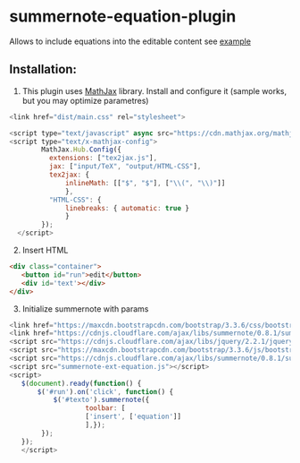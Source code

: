 # summernote-equation-plugin

Allows to include equations into the editable content see [example](example.html)

Installation:
-------------

  1) This plugin uses [MathJax](https://www.mathjax.org/) library. Install and configure it (sample works, but you may optimize parametres)
``` js
<link href="dist/main.css" rel="stylesheet">

<script type="text/javascript" async src="https://cdn.mathjax.org/mathjax/latest/MathJax.js?config=TeX-AMS_HTML"></script>
<script type="text/x-mathjax-config">
        MathJax.Hub.Config({
          extensions: ["tex2jax.js"],
          jax: ["input/TeX", "output/HTML-CSS"],
          tex2jax: {
              inlineMath: [["$", "$"], ["\\(", "\\)"]]
              },
          "HTML-CSS": {
              linebreaks: { automatic: true }
              }
        });
  </script>
 ```
 2) Insert HTML
 ```html
 <div class="container">
    <button id="run">edit</button>	
    <div id='text'></div>
 </div>
  ```
 3) Initialize summernote with params
 ``` js
 <link href="https://maxcdn.bootstrapcdn.com/bootstrap/3.3.6/css/bootstrap.min.css" rel="stylesheet">
 <link href="https://cdnjs.cloudflare.com/ajax/libs/summernote/0.8.1/summernote.css" rel="stylesheet">
 <script src="https://cdnjs.cloudflare.com/ajax/libs/jquery/2.2.1/jquery.min.js"></script>
 <script src="https://maxcdn.bootstrapcdn.com/bootstrap/3.3.6/js/bootstrap.min.js"></script>
 <script src="https://cdnjs.cloudflare.com/ajax/libs/summernote/0.8.1/summernote.min.js"></script>
 <script src="summernote-ext-equation.js"></script>
 <script>
	$(document).ready(function() {
		$('#run').on('click', function() {              
			$('#texto').summernote({ 
		      		toolbar: [
			  		['insert', ['equation']]
		       		],});
		 });
	});
	</script>
  ```

